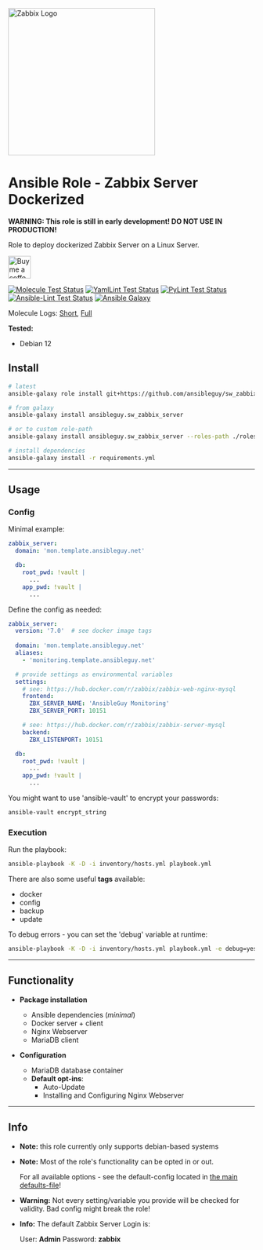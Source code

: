 <a href="https://www.zabbix.com">
<img src="https://assets.zabbix.com/img/logo/zabbix_logo_313x82.png" alt="Zabbix Logo" width="300"/>
</a>

# Ansible Role - Zabbix Server Dockerized

**WARNING: This role is still in early development! DO NOT USE IN PRODUCTION!**

Role to deploy dockerized Zabbix Server on a Linux Server.

<a href='https://ko-fi.com/ansible0guy' target='_blank'><img height='35' style='border:0px;height:46px;' src='https://az743702.vo.msecnd.net/cdn/kofi3.png?v=0' border='0' alt='Buy me a coffee' />

[![Molecule Test Status](https://badges.ansibleguy.net/sw_zabbix_server.molecule.svg)](https://github.com/ansibleguy/_meta_cicd/blob/latest/templates/usr/local/bin/cicd/molecule.sh.j2)
[![YamlLint Test Status](https://badges.ansibleguy.net/sw_zabbix_server.yamllint.svg)](https://github.com/ansibleguy/_meta_cicd/blob/latest/templates/usr/local/bin/cicd/yamllint.sh.j2)
[![PyLint Test Status](https://badges.ansibleguy.net/sw_zabbix_server.pylint.svg)](https://github.com/ansibleguy/_meta_cicd/blob/latest/templates/usr/local/bin/cicd/pylint.sh.j2)
[![Ansible-Lint Test Status](https://badges.ansibleguy.net/sw_zabbix_server.ansiblelint.svg)](https://github.com/ansibleguy/_meta_cicd/blob/latest/templates/usr/local/bin/cicd/ansiblelint.sh.j2)
[![Ansible Galaxy](https://badges.ansibleguy.net/galaxy.badge.svg)](https://galaxy.ansible.com/ui/standalone/roles/ansibleguy/sw_zabbix_server)

Molecule Logs: [Short](https://badges.ansibleguy.net/log/molecule_sw_zabbix_server_test_short.log), [Full](https://badges.ansibleguy.net/log/molecule_sw_zabbix_server_test.log)

**Tested:**
* Debian 12

## Install

```bash
# latest
ansible-galaxy role install git+https://github.com/ansibleguy/sw_zabbix_server

# from galaxy
ansible-galaxy install ansibleguy.sw_zabbix_server

# or to custom role-path
ansible-galaxy install ansibleguy.sw_zabbix_server --roles-path ./roles

# install dependencies
ansible-galaxy install -r requirements.yml
```

----

## Usage

### Config

Minimal example:

```yaml
zabbix_server:
  domain: 'mon.template.ansibleguy.net'

  db:
    root_pwd: !vault |
      ...
    app_pwd: !vault |
      ...
```


Define the config as needed:

```yaml
zabbix_server:
  version: '7.0'  # see docker image tags
  
  domain: 'mon.template.ansibleguy.net'
  aliases:
    - 'monitoring.template.ansibleguy.net'

  # provide settings as environmental variables
  settings:
    # see: https://hub.docker.com/r/zabbix/zabbix-web-nginx-mysql
    frontend:
      ZBX_SERVER_NAME: 'AnsibleGuy Monitoring'
      ZBX_SERVER_PORT: 10151

    # see: https://hub.docker.com/r/zabbix/zabbix-server-mysql
    backend:
      ZBX_LISTENPORT: 10151

  db:
    root_pwd: !vault |
      ...
    app_pwd: !vault |
      ...
```

You might want to use 'ansible-vault' to encrypt your passwords:
```bash
ansible-vault encrypt_string
```

### Execution

Run the playbook:
```bash
ansible-playbook -K -D -i inventory/hosts.yml playbook.yml
```

There are also some useful **tags** available:
* docker
* config
* backup
* update

To debug errors - you can set the 'debug' variable at runtime:
```bash
ansible-playbook -K -D -i inventory/hosts.yml playbook.yml -e debug=yes
```

----

## Functionality

* **Package installation**
  * Ansible dependencies (_minimal_)
  * Docker server + client
  * Nginx Webserver
  * MariaDB client


* **Configuration**
  * MariaDB database container
  * **Default opt-ins**:
    * Auto-Update
    * Installing and Configuring Nginx Webserver

----

## Info

* **Note:** this role currently only supports debian-based systems


* **Note:** Most of the role's functionality can be opted in or out.

  For all available options - see the default-config located in [the main defaults-file](https://github.com/ansibleguy/sw_zabbix_server/blob/latest/defaults/main/1_main.yml)!


* **Warning:** Not every setting/variable you provide will be checked for validity. Bad config might break the role!


* **Info:** The default Zabbix Server Login is:

  User: **Admin**
  Password: **zabbix**
